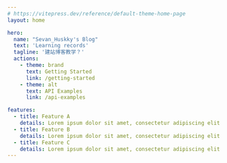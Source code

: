 ```yaml
---
# https://vitepress.dev/reference/default-theme-home-page
layout: home

hero:
  name: "Sevan_Huskky's Blog"
  text: 'Learning records'
  tagline: '建站博客教学？'
  actions:
    - theme: brand
      text: Getting Started
      link: /getting-started
    - theme: alt
      text: API Examples
      link: /api-examples

features:
  - title: Feature A
    details: Lorem ipsum dolor sit amet, consectetur adipiscing elit
  - title: Feature B
    details: Lorem ipsum dolor sit amet, consectetur adipiscing elit
  - title: Feature C
    details: Lorem ipsum dolor sit amet, consectetur adipiscing elit
---
```

